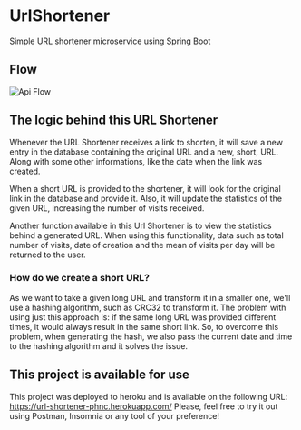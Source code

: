 # UrlShortener
Simple URL shortener microservice using Spring Boot

## Flow
![Api Flow](https://user-images.githubusercontent.com/36466228/111921675-907eca80-8a74-11eb-9162-f268206503c4.png)

## The logic behind this URL Shortener
Whenever the URL Shortener receives a link to shorten, it will save a new entry in the database containing the original URL and a new, short, URL. Along with some other informations, like the date when the link was created.

When a short URL is provided to the shortener, it will look for the original link in the database and provide it. Also, it will update the statistics of the given URL, increasing the number of visits received.

Another function available in this Url Shortener is to view the statistics behind a generated URL. When using this functionality, data such as total number of visits, date of creation and the mean of visits per day will be returned to the user.

### How do we create a short URL?
As we want to take a given long URL and transform it in a smaller one, we'll use a hashing algorithm, such as CRC32 to transform it. The problem with using just this approach is: if the same long URL was provided different times, it would always result in the same short link. So, to overcome this problem, when generating the hash, we also pass the current date and time to the hashing algorithm and it solves the issue.

## This project is available for use
This project was deployed to heroku and is available on the following URL: https://url-shortener-phnc.herokuapp.com/
Please, feel free to try it out using Postman, Insomnia or any tool of your preference!

